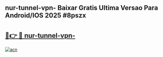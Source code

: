## nur-tunnel-vpn- Baixar Gratis Ultima Versao Para Android/IOS 2025 #8pszx

# <h2><a href="https://ainizakaria.my?title=nur-tunnel-vpn-&ref=20M">🔗👉 🔴 nur-tunnel-vpn-</a></h2>

[![acn](https://github.com/user-attachments/assets/0f9c940e-d8b0-45ae-aac7-cd30a18b3e1c)](https://ainizakaria.my?title=nur-tunnel-vpn-&ref=20M)

